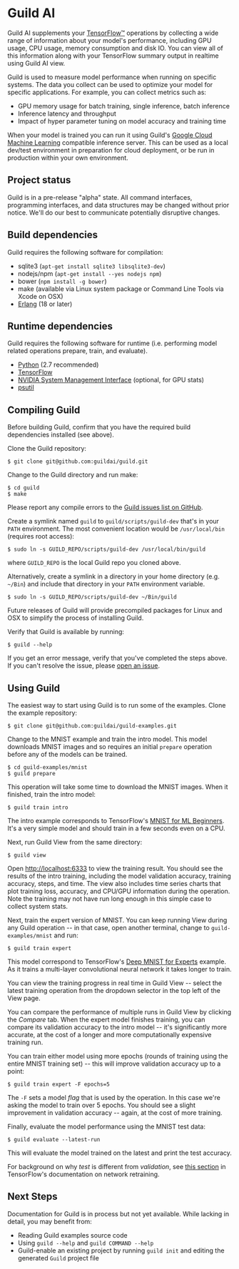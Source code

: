 # Guild AI

Guild AI supplements
your [TensorFlow&trade;](https://www.tensorflow.org/) operations by
collecting a wide range of information about your model's performance,
including GPU usage, CPU usage, memory consumption and disk IO. You
can view all of this information along with your TensorFlow summary
output in realtime using Guild AI view.

Guild is used to measure model performance when running on specific
systems. The data you collect can be used to optimize your model for
specific applications. For example, you can collect metrics such as:

- GPU memory usage for batch training, single inference, batch inference
- Inference latency and throughput
- Impact of hyper parameter tuning on model accuracy and training time

When your model is trained you can run it using
Guild's [Google Cloud Machine Learning](https://cloud.google.com/ml/)
compatible inference server. This can be used as a local dev/test
environment in preparation for cloud deployment, or be run in
production within your own environment.

## Project status

Guild is in a pre-release "alpha" state. All command interfaces,
programming interfaces, and data structures may be changed without
prior notice. We'll do our best to communicate potentially disruptive
changes.

## Build dependencies

Guild requires the following software for compilation:
 
- sqlite3 (`apt-get install sqlite3 libsqlite3-dev`)
- nodejs/npm (`apt-get install --yes nodejs npm`)
- bower (`npm install -g bower`)
- make (available via Linux system package or Command Line Tools via Xcode on OSX)
- [Erlang](http://www.erlang.org/) (18 or later)

## Runtime dependencies

Guild requires the following software for runtime (i.e. performing
model related operations prepare, train, and evaluate).

- [Python](https://www.python.org/) (2.7 recommended)
- [TensorFlow](https://www.tensorflow.org/versions/r0.11/get_started/os_setup.html#download-and-setup)
- [NVIDIA System Management Interface](https://developer.nvidia.com/cuda-downloads) (optional, for GPU stats)
- [psutil](https://github.com/giampaolo/psutil)

## Compiling Guild

Before building Guild, confirm that you have the required build
dependencies installed (see above).

Clone the Guild repository:

    $ git clone git@github.com:guildai/guild.git

Change to the Guild directory and run make:

    $ cd guild
    $ make

Please report any compile errors to
the
[Guild issues list on GitHub](https://github.com/guildai/guild/issues).

Create a symlink named `guild` to `guild/scripts/guild-dev` that's in
your `PATH` environment. The most convenient location would be
`/usr/local/bin` (requires root access):

    $ sudo ln -s GUILD_REPO/scripts/guild-dev /usr/local/bin/guild

where `GUILD_REPO` is the local Guild repo you cloned above.

Alternatively, create a symlink in a directory in your home directory
(e.g. `~/Bin`) and include that directory in your `PATH` environment
variable.

    $ sudo ln -s GUILD_REPO/scripts/guild-dev ~/Bin/guild

Future releases of Guild will provide precompiled packages for Linux
and OSX to simplify the process of installing Guild.

Verify that Guild is available by running:

    $ guild --help

If you get an error message, verify that you've completed the steps
above. If you can't resolve the issue,
please [open an issue](https://github.com/guildai/guild/issues).

## Using Guild

The easiest way to start using Guild is to run some of the
examples. Clone the example repository:

    $ git clone git@github.com:guildai/guild-examples.git

Change to the MNIST example and train the intro model. This model
downloads MNIST images and so requires an initial `prepare` operation
before any of the models can be trained.

    $ cd guild-examples/mnist
    $ guild prepare

This operation will take some time to download the MNIST images. When
it finished, train the intro model:

    $ guild train intro

The intro example corresponds to
TensorFlow's
[MNIST for ML Beginners](https://www.tensorflow.org/versions/r0.11/tutorials/mnist/beginners/index.html). It's
a very simple model and should train in a few seconds even on a CPU.

Next, run Guild View from the same directory:

    $ guild view

Open [http://localhost:6333](http://localhost:6333) to view the
training result. You should see the results of the intro training,
including the model validation accuracy, training accuracy, steps, and
time. The view also includes time series charts that plot training
loss, accuracy, and CPU/GPU information during the operation. Note
the training may not have run long enough in this simple case to
collect system stats.

Next, train the expert version of MNIST. You can keep running View
during any Guild operation -- in that case, open another terminal,
change to `guild-examples/mnist` and run:

    $ guild train expert

This model correspond to
TensorFlow's
[Deep MNIST for Experts](https://www.tensorflow.org/versions/r0.11/tutorials/mnist/pros/index.html) example. As
it trains a multi-layer convolutional neural network it takes longer
to train.

You can view the training progress in real time in Guild View --
select the latest training operation from the dropdown selector in the
top left of the View page.

You can compare the performance of multiple runs in Guild View by
clicking the *Compare* tab. When the expert model finishes training,
you can compare its validation accuracy to the intro model -- it's
significantly more accurate, at the cost of a longer and more
computationally expensive training run.

You can train either model using more epochs (rounds of training using
the entire MNIST training set) -- this will improve validation
accuracy up to a point:

    $ guild train expert -F epochs=5

The `-F` sets a model *flag* that is used by the operation. In this
case we're asking the model to train over 5 epochs. You should see a
slight improvement in validation accuracy -- again, at the cost of
more training.

Finally, evaluate the model performance using the MNIST test data:

    $ guild evaluate --latest-run

This will evaluate the model trained on the latest and print the test
accuracy.

For background on why *test* is different from *validation*,
see
[this section](https://www.tensorflow.org/versions/r0.9/how_tos/image_retraining/index.html#training-validation-and-testing-sets) in
TensorFlow's documentation on network retraining.

## Next Steps

Documentation for Guild is in process but not yet available. While
lacking in detail, you may benefit from:

- Reading Guild examples source code
- Using `guild --help` and `guild COMMAND --help`
- Guild-enable an existing project by running `guild init` and editing
  the generated `Guild` project file

